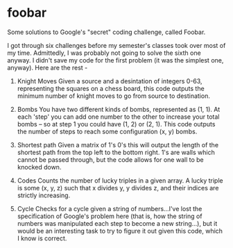 # foobar
Some solutions to Google's "secret" coding challenge, called Foobar.

I got through six challenges before my semester's classes took over most of my time. Admittedly, I was probably not going to solve the sixth one anyway.
I didn't save my code for the first problem (it was the simplest one, anyway). Here are the rest - 

1) Knight Moves
Given a source and a desintation of integers 0-63, representing the squares on a chess board, this code outputs the minimum number of knight moves to go from source to destination.

2) Bombs
You have two different kinds of bombs, represented as (1, 1). At each 'step' you can add one number to the other to increase your total bombs – so at step 1 you could have (1, 2) or (2, 1). This code outputs the number of steps to reach some configuration (x, y) bombs.

3) Shortest path
Given a matrix of 1's 0's this will output the length of the shortest path from the top left to the bottom right. 1's are walls which cannot be passed through, but the code allows for one wall to be knocked down.

4) Codes
Counts the number of lucky triples in a given array. A lucky triple is some (x, y, z) such that x divides y, y divides z, and their indices are strictly increasing.

5) Cycle
Checks for a cycle given a string of numbers...I've lost the specification of Google's problem here (that is, how the string of numbers was manipulated each step to become a new string...), but it would be an interesting task to try to figure it out given this code, which I know is correct.
